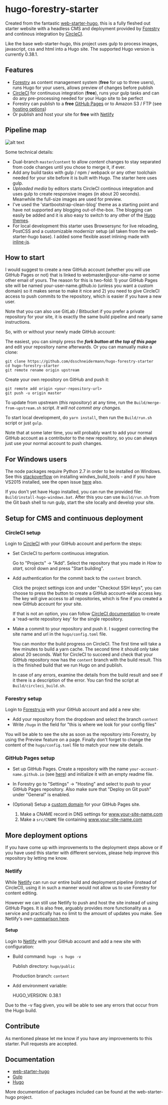 # hugo-forestry-starter
Created from the fantastic [web-starter-hugo](https://github.com/adrinux/web-starter-hugo), this is a fully fleshed out starter website with a headless CMS and deployment provided by [Forestry](https://forestry.io) and continous integration by [CircleCI](https://circleci.com).

Like the base web-starter-hugo, this project uses gulp to process images, javascript, css and html into a Hugo site. The supported Hugo version is currently 0.38.1.

## Features
- [Forestry](https://forestry.io) as content management system (**free** for up to three users), runs Hugo for your users, allows preview of changes before publish
- [CircleCI](https://circleci.com) for continuous integration (**free**), runs your gulp tasks and can do any pre-processing needed for your Hugo site to be perfect
- Forestry can publish to a **free** [GitHub Pages](https://pages.github.com) or to Amazon S3 / FTP (see [hosting options](https://forestry.io/docs/hosting/))
- Or publish and host your site for **free** with [Netlify](https://netlify.com)

## Pipeline map
![alt text](https://raw.githubusercontent.com/dsschneidermann/hugo-forestry-starter/master/build-deploy-pipeline.png)

Some technical details:
- Dual-branch ```master```/```content``` to allow *content* changes to stay separated from code changes until you chose to merge it, if ever.
- Add any build tasks with gulp / npm / webpack or any other toolchain needed for your site before it is built with Hugo. The starter here uses gulp.
- *Uploaded media* by editors starts CircleCI continous integration and uses gulp to create responsive images (in about 20 seconds). Meanwhile the full-size images are used for preview.
- I've used the 'startbootstrap-clean-blog' theme as a starting point and have not supported any blogging out-of-the-box. The blogging can easily be added and it is also easy to switch to any other of the [Hugo themes](https://themes.gohugo.io/).
- For local development this starter uses Browsersync for live reloading, PostCSS and a customizable modernizr setup (all taken from the web-starter-hugo base). I added some flexible asset inlining made with [inline-js](https://www.npmjs.com/package/inline-js).

## How to start

I would suggest to create a new GitHub account (whether you will use GitHub Pages or not) that is linked to webmaster@your-site-name or some other email of yours. The reason for this is two-fold: 1) your GitHub Pages site will be named your-user-name.github.io (unless you want a custom domain) so it makes sense to make it nice and 2) you need to give CircleCI access to push commits to the repository, which is easier if you have a new user.

Note that you can also use GitLab / Bitbucket if you prefer a private repository for your site, it is exactly the same build pipeline and nearly same instructions.

So, with or without your newly made GitHub account:

The easiest, you can simply press the ***fork button at the top of this page*** and edit your repository name afterwards. Or you can manually make a clone:
```
git clone https://github.com/dsschneidermann/hugo-forestry-starter
cd hugo-forestry-starter
git remote rename origin upstream
```

Create your own repository on GitHub and push it:
```
git remote add origin <your-repository-url>
git push -u origin master
```
To update from upstream (_this repository_) at any time, run the ```Build/merge-from-upstream.sh``` script. *It will not commit any changes.*

To start local development, do ```yarn install```, then run the ```Build/run.sh``` script or just ```gulp```.

Note that at some later time, you will probably want to add your normal GitHub account as a contributor to the new repository, so you can always just use your normal account to push changes.

## For Windows users
The node packages require Python 2.7 in order to be installed on Windows. See this [stackoverflow](https://stackoverflow.com/questions/15126050/running-python-on-windows-for-node-js-dependencies#39648550) on installing windws_build_tools - and if you have VS2015 installed, see the open issue [here](https://github.com/felixrieseberg/windows-build-tools/issues/9) also.

If you don't yet have Hugo installed, you can run the provided file: ```Build/install-hugo-windows.bat```. After this you can use ```Build/run.sh``` from the Git bash shell to run gulp, start the site locally and develop your site.

## Setup for CMS and continuous deployment

### CircleCI setup

Login to [CircleCI](https://circleci.com) with your GitHub account and perform the steps:

* Set CircleCI to perform continuous integration.

    Go to "Projects" -> "Add". Select the repository that you made in *How to start*, scroll down and press "Start building".


* Add authentication for the commit back to the ```content``` branch.

    Click the project settings icon and under "Checkout SSH keys", you can choose to press the button to create a GitHub account-wide access key. The key will give access to all repositories, which is fine if you created a new GitHub account for your site.
    
    If that is not an option, you can follow [CircleCI documentation](https://circleci.com/docs/1.0/adding-read-write-deployment-key/) to create a 'read-write repository key' for the single repository.

* Make a commit to your repository and push it. I suggest correcting the site name and url in the ```hugo/config.toml``` file.

    You can monitor the build progress on CircleCI. The first time will take a few minutes to build a yarn cache. The second time it should only take about 20 seconds. Wait for CircleCI to succeed and check that your GitHub repository now has the ```content``` branch with the build result. This is the finished build that we run Hugo on and publish.

    In case of any errors, examine the details from the build result and see if it there is a description of the error. You can find the script at ```Build/circleci_build.sh```.

### Forestry setup

Login to [Forestry.io](https://forestry.io) with your GitHub account and add a new site:

* Add your repository from the dropdown and select the branch ```content```
* Write ```/hugo``` in the field for "this is where we look for your config files"

You will be able to see the site as soon as the repository into Forestry, by using the Preview feature on a page. Finally don't forget to change the content of the ```hugo/config.toml``` file to match your new site details.

### GitHub Pages setup

* Set up GitHub Pages. Create a repository with the name ```your-account-name.github.io``` (see [here](https://pages.github.com/#user-site)) and initialize it with an empty readme file.
* In Forestry go to "Settings" -> "Hosting" and select to push to your GitHub Pages repository. Also make sure that "Deploy on Git push" under "General" is enabled.
* (Optional) Setup a [custom domain](https://help.github.com/articles/using-a-custom-domain-with-github-pages/) for your GitHub Pages site.

   1) Make a CNAME record in DNS settings for www.your-site-name.com
   2) Make a ```src/CNAME``` file containing www.your-site-name.com 


## More deployment options

If you have come up with improvements to the deployment steps above or if you have used this starter with different services, please help improve this repository by letting me know. 

### Netlify

While [Netlify](https://netlify.com) can run our entire build and deployment pipeline (instead of CircleCI), using it in such a manner would not allow us to use Forestry for content editing.

However we can still use Netlify to push and host the site instead of using GitHub Pages. It is also free, arguably provides more functionality as a service and practically has no limit to the amount of updates you make. See Netlify's own [comparison here](https://www.netlify.com/github-pages-vs-netlify/).

#### Setup
Login to [Netlify](https://netlify.com) with your GitHub account and add a new site with configuration:

*   Build command: ```hugo -s hugo -v```

    Publish directory: ```hugo/public```

    Production branch: ```content```
* Add environment variable:

     HUGO_VERSION: 0.38.1

Due to the -v flag given, you will be able to see any errors that occur from the Hugo build.

## Contribute

As mentioned please let me know if you have any improvements to this starter. Pull requests are accepted.

## Documentation
- [web-starter-hugo](https://github.com/adrinux/web-starter-hugo)
- [Gulp](https://github.com/gulpjs/gulp/tree/master/docs)
- [Hugo](https://gohugo.io/overview/introduction/)

More documentation of packages included can be found at the web-starter-hugo project.